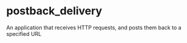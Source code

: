 # postback_delivery
An application that receives HTTP requests, and posts them back to a specified URL
